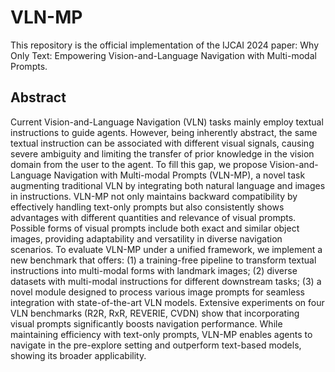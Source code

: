 # VLN-MP
This repository is the official implementation of the IJCAI 2024 paper: Why Only Text: Empowering Vision-and-Language Navigation with Multi-modal Prompts.
## Abstract
Current Vision-and-Language Navigation (VLN) tasks mainly employ textual instructions to guide agents. However, being inherently abstract, the same textual instruction can be associated with different visual signals, causing severe ambiguity and limiting the transfer of prior knowledge in the vision domain from the user to the agent. To fill this gap, we propose Vision-and-Language Navigation with Multi-modal Prompts (VLN-MP), a novel task augmenting traditional VLN by integrating both natural language and images in instructions. VLN-MP not only maintains backward compatibility by effectively handling text-only prompts but also consistently shows advantages with different quantities and relevance of visual prompts. Possible forms of visual prompts include both exact and similar object images, providing adaptability and versatility in diverse navigation scenarios. To evaluate VLN-MP under a unified framework, we implement a new benchmark that offers: (1) a training-free pipeline to transform textual instructions into multi-modal forms with landmark images; (2) diverse datasets with multi-modal instructions for different downstream tasks; (3) a novel module designed to process various image prompts for seamless integration with state-of-the-art VLN models. Extensive experiments on four VLN benchmarks (R2R, RxR, REVERIE, CVDN) show that incorporating visual prompts significantly boosts navigation performance. While maintaining efficiency with text-only prompts, VLN-MP enables agents to navigate in the pre-explore setting and outperform text-based models, showing its broader applicability.

